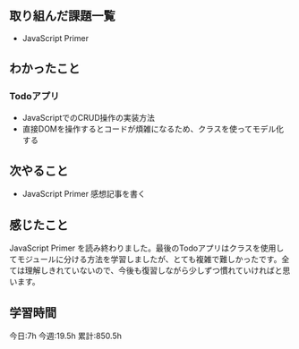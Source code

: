 ## 取り組んだ課題一覧
- JavaScript Primer
	
## わかったこと


### Todoアプリ

- JavaScriptでのCRUD操作の実装方法
- 直接DOMを操作するとコードが煩雑になるため、クラスを使ってモデル化する





## 次やること
- JavaScript Primer 感想記事を書く


## 感じたこと
JavaScript Primer を読み終わりました。最後のTodoアプリはクラスを使用してモジュールに分ける方法を学習しましたが、とても複雑で難しかったです。全ては理解しきれていないので、今後も復習しながら少しずつ慣れていければと思います。


## 学習時間
今日:7h
今週:19.5h 
累計:850.5h